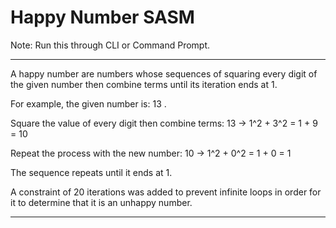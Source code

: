 # Happy Number SASM

Note: Run this through CLI or Command Prompt. 

____________________________________________________________________________________________________________________________
A happy number are numbers whose sequences of squaring every digit of the given number then combine terms until its iteration ends at 1.  

For example, the given number is: 13 . 

Square the value of every digit then combine terms: 13 -> 1^2 + 3^2 = 1 + 9 = 10

Repeat the process with the new number: 10 -> 1^2 + 0^2 = 1 + 0 = 1 

The sequence repeats until it ends at 1. 

A constraint of 20 iterations was added to prevent infinite loops in order for it to determine that it is an unhappy number. 
____________________________________________________________________________________________________________________________
